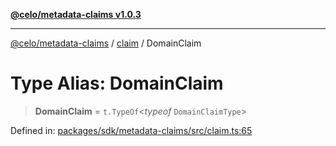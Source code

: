 [**@celo/metadata-claims v1.0.3**](../../README.md)

***

[@celo/metadata-claims](../../README.md) / [claim](../README.md) / DomainClaim

# Type Alias: DomainClaim

> **DomainClaim** = `t.TypeOf`\<*typeof* `DomainClaimType`\>

Defined in: [packages/sdk/metadata-claims/src/claim.ts:65](https://github.com/celo-org/developer-tooling/blob/master/packages/sdk/metadata-claims/src/claim.ts#L65)
